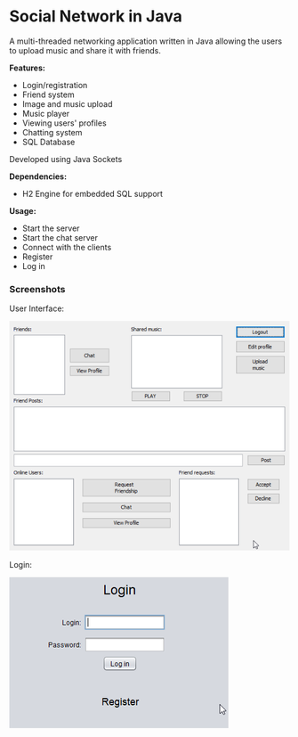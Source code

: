 # Social Network in Java

A multi-threaded networking application written in Java allowing the users to upload music and share it with friends.

**Features:**
- Login/registration
- Friend system
- Image and music upload
- Music player
- Viewing users' profiles
- Chatting system
- SQL Database

Developed using Java Sockets

**Dependencies:**
- H2 Engine for embedded SQL support

**Usage:**  
- Start the server
- Start the chat server
- Connect with the clients
- Register
- Log in

### Screenshots

User Interface:

![User Interface](ScreenShots/UserInterface.png)

Login:  

![Login](ScreenShots/LoginFrame.png)
